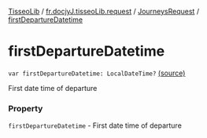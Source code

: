 [TisseoLib](../../index.md) / [fr.docjyJ.tisseoLib.request](../index.md) / [JourneysRequest](index.md) / [firstDepartureDatetime](./first-departure-datetime.md)

# firstDepartureDatetime

`var firstDepartureDatetime: LocalDateTime?` [(source)](https://github.com/docjyJ/TisseoLib/tree/master/src/main/kotlin/fr/docjyJ/tisseoLib/request/JourneysRequest.kt#L45)

First date time of departure

### Property

`firstDepartureDatetime` - First date time of departure